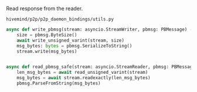 Read response from the reader.


`hivemind/p2p/p2p_daemon_bindings/utils.py`

```py
async def write_pbmsg(stream: asyncio.StreamWriter, pbmsg: PBMessage) -> None:
    size = pbmsg.ByteSize()
    await write_unsigned_varint(stream, size)
    msg_bytes: bytes = pbmsg.SerializeToString()
    stream.write(msg_bytes)


async def read_pbmsg_safe(stream: asyncio.StreamReader, pbmsg: PBMessage) -> None:
    len_msg_bytes = await read_unsigned_varint(stream)
    msg_bytes = await stream.readexactly(len_msg_bytes)
    pbmsg.ParseFromString(msg_bytes)
```

